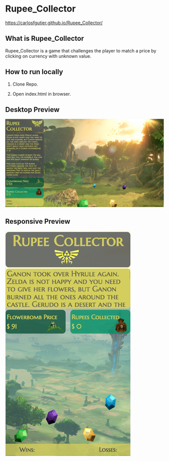 # Rupee_Collector
https://carlosfgutier.github.io/Rupee_Collector/

## What is Rupee_Collector

Rupee_Collector is a game that challenges the player to match a price by clicking on currency with unknown value.

## How to run locally

1. Clone Repo.

2. Open index.html in browser.


## Desktop Preview
![alt text](https://raw.githubusercontent.com/carlosfgutier/Rupee_Collector/master/assets/images/desktopUI.png)


## Responsive Preview
![alt text](https://raw.githubusercontent.com/carlosfgutier/Rupee_Collector/master/assets/images/responsiveUI.png)